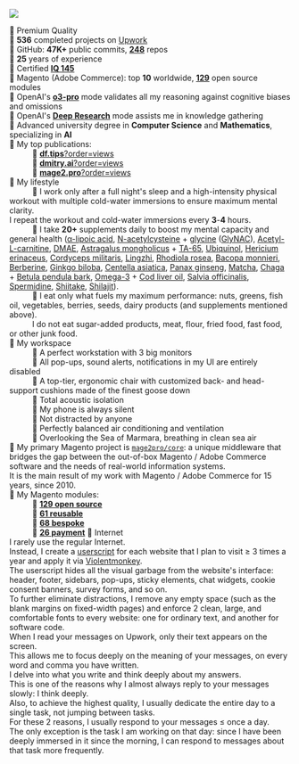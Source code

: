 ![](https://github-readme-stats.vercel.app/api?username=dmitrii-fediuk&show_icons=true&hide=stars,prs&count_private=true&hide_rank=true&hide_title=true&include_all_commits=true)

🔸 Premium Quality  
🔸 **536** completed projects on [Upwork](https://www.upwork.com/fl/mage2pro)  
🔸 GitHub: **47K+** public commits, [**248**](https://github.com/topics/mage2pro) repos  
🔸 **25** years of experience  
🔸 Certified **[IQ 145](https://df.tips/t/2644)**  
🔸 Magento (Adobe Commerce): top **10** worldwide, [**129**](https://github.com/topics/mage2pro-module-ready) open source modules  
🔸 OpenAI's [**o3-pro**](https://help.openai.com/en/articles/9624314-model-release-notes#h_77f7e366fe) mode validates all my reasoning against cognitive biases and omissions  
🔸 OpenAI's [**Deep Research**](https://help.openai.com/en/articles/10500283) mode assists me in knowledge gathering  
🔸 Advanced university degree in **Computer Science** and **Mathematics**, specializing in **AI**  
🔸 My top publications:  
⠀⠀⠀⠀🔅 [**df.tips**?order=views](https://df.tips?order=views)  
⠀⠀⠀⠀🔅 [**dmitry.ai**?order=views](https://dmitry.ai?order=views)  
⠀⠀⠀⠀🔅 [**mage2.pro**?order=views](https://mage2.pro?order=views)  
🔸 My lifestyle  
⠀⠀⠀⠀🔅 I work only after a full night's sleep and a high-intensity physical workout with multiple cold-water immersions to ensure maximum mental clarity.   
    I repeat the workout and cold-water immersions every **3**-**4** hours.  
⠀⠀⠀⠀🔅 I take **20+** supplements daily to boost my mental capacity and general health ([α-lipoic acid](https://en.wikipedia.org/wiki/Lipoic_acid), [N-acetylcysteine](https://en.wikipedia.org/wiki/Acetylcysteine) + [glycine](https://en.wikipedia.org/wiki/Glycine) ([GlyNAC](https://www.google.com/search?q=GlyNAC+site:pubmed.ncbi.nlm.nih.gov&pws=0&gl=US)), [Acetyl-L-carnitine](https://en.wikipedia.org/wiki/Acetylcarnitine), [DMAE](https://en.wikipedia.org/wiki/Dimethylethanolamine), [Astragalus mongholicus](https://en.wikipedia.org/wiki/Astragalus_mongholicus) + [TA-65](https://en.wikipedia.org/wiki/Cycloastragenol), [Ubiquinol](https://en.wikipedia.org/wiki/Ubiquinol), [Hericium erinaceus](https://en.wikipedia.org/wiki/Hericium_erinaceus), [Cordyceps militaris](https://en.wikipedia.org/wiki/Cordyceps_militaris), [Lingzhi](https://en.wikipedia.org/wiki/Lingzhi_(mushroom)), [Rhodiola rosea](https://en.wikipedia.org/wiki/Rhodiola_rosea), [Bacopa monnieri](https://en.wikipedia.org/wiki/Bacopa_monnieri), [Berberine](https://www.google.com/search?q=Berberine+site:pubmed.ncbi.nlm.nih.gov&pws=0&gl=US), [Ginkgo biloba](https://en.wikipedia.org/wiki/Ginkgo_biloba), [Centella asiatica](https://en.wikipedia.org/wiki/Centella_asiatica), [Panax ginseng](https://en.wikipedia.org/wiki/Panax_ginseng), [Matcha](https://en.wikipedia.org/wiki/Matcha), [Chaga](https://en.wikipedia.org/wiki/Inonotus_obliquus) + [Betula pendula bark](https://www.google.com/search?q=Betulin+site:pubmed.ncbi.nlm.nih.gov&pws=0&gl=US), [Omega-3](https://en.wikipedia.org/wiki/Omega-3_fatty_acid) + [Cod liver oil](https://en.wikipedia.org/wiki/Cod_liver_oil), [Salvia officinalis](https://en.wikipedia.org/wiki/Salvia_officinalis), [Spermidine](https://en.wikipedia.org/wiki/Spermidine), [Shiitake](https://www.google.com/search?q=Shiitake+site:pubmed.ncbi.nlm.nih.gov&pws=0&gl=US), [Shilajit](https://www.google.com/search?q=Shilajit+site:pubmed.ncbi.nlm.nih.gov&pws=0&gl=US)).  
⠀⠀⠀⠀🔅 I eat only what fuels my maximum performance: nuts, greens, fish oil, vegetables, berries, seeds, dairy products (and supplements mentioned above).   
⠀⠀⠀⠀I do not eat sugar-added products, meat, flour, fried food, fast food, or other junk food.  
🔸 My workspace  
⠀⠀⠀⠀🔅 A perfect workstation with 3 big monitors  
⠀⠀⠀⠀🔅 All pop-ups, sound alerts, notifications in my UI are entirely disabled  
⠀⠀⠀⠀🔅 A top-tier, ergonomic chair with customized back- and head-support cushions made of the finest goose down  
⠀⠀⠀⠀🔅 Total acoustic isolation  
⠀⠀⠀⠀🔅 My phone is always silent  
⠀⠀⠀⠀🔅 Not distracted by anyone  
⠀⠀⠀⠀🔅 Perfectly balanced air conditioning and ventilation  
⠀⠀⠀⠀🔅 Overlooking the Sea of Marmara, breathing in clean sea air  
🔸 My primary Magento project is [`mage2pro/core`](https://github.com/mage2pro/core): a unique middleware that bridges the gap between the out-of-box Magento / Adobe Commerce software and the needs of real-world information systems.       
It is the main result of my work with Magento / Adobe Commerce for 15 years, since 2010.  
🔸 My Magento modules:  
⠀⠀⠀⠀🔅 [**129 open source**](https://github.com/topics/mage2pro-module-ready)  
⠀⠀⠀⠀🔅 [**61 reusable**](https://github.com/topics/mage2pro-module-reusable)  
⠀⠀⠀⠀🔅 [**68 bespoke**](https://github.com/topics/mage2pro-module-bespoke)  
⠀⠀⠀⠀🔅 [**26 payment**](https://github.com/topics/mage2pro-payment)
🔸 Internet  
I rarely use the regular Internet.  
Instead, I create a [userscript](https://en.wikipedia.org/wiki/Userscript) for each website that I plan to visit ≥ 3 times a year and apply it via [Violentmonkey](https://violentmonkey.github.io).  
The userscript hides all the visual garbage from the website's interface: header, footer, sidebars, pop-ups, sticky elements, chat widgets, cookie consent banners, survey forms, and so on.  
To further eliminate distractions, I remove any empty space (such as the blank margins on fixed-width pages) and enforce 2 clean, large, and comfortable fonts to every website: one for ordinary text, and another for software code.  
When I read your messages on Upwork, only their text appears on the screen.  
This allows me to focus deeply on the meaning of your messages, on every word and comma you have written.  
I delve into what you write and think deeply about my answers.  
This is one of the reasons why I almost always reply to your messages slowly: I think deeply.  
Also, to achieve the highest quality, I usually dedicate the entire day to a single task, not jumping between tasks.   
For these 2 reasons, I usually respond to your messages ≤ once a day.  
The only exception is the task I am working on that day: since I have been deeply immersed in it since the morning, I can respond to messages about that task more frequently.